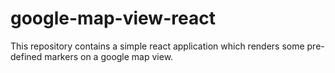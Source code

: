 # google-map-view-react
This repository contains a simple react application which renders some pre-defined markers on a google map view.
